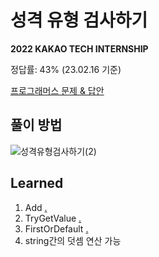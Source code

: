 # 성격 유형 검사하기

**2022 KAKAO TECH INTERNSHIP**

정답률: 43% (23.02.16 기준)

[프로그래머스 문제 & 답안](https://school.programmers.co.kr/learn/courses/30/lessons/118666)


## 풀이 방법

![성격유형검사하기(2)](https://user-images.githubusercontent.com/111097397/219321529-baf22880-7803-4054-8fd6-ed055feb5057.jpg)


## Learned

1. Add [.](https://www.notion.so/Add-60dafc7b495d409bb3ce0f272163ca29?pvs=4)
2. TryGetValue [.](https://www.notion.so/TryGetValue-9fd7dc3e73e342c5a3d13305617b1c62?pvs=4)
3. FirstOrDefault [.](https://www.notion.so/FirstOrDefault-1aee9651062442539b4c45b52f2932f4?pvs=4)
4. string간의 덧셈 연산 가능
